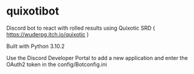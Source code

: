 # quixotibot
Discord bot to react with rolled results using Quixotic SRD ( https://wuderpg.itch.io/quixotic )

Built with Python 3.10.2

Use the Discord Developer Portal to add a new application and enter the OAuth2 token in the config/Botconfig.ini 

